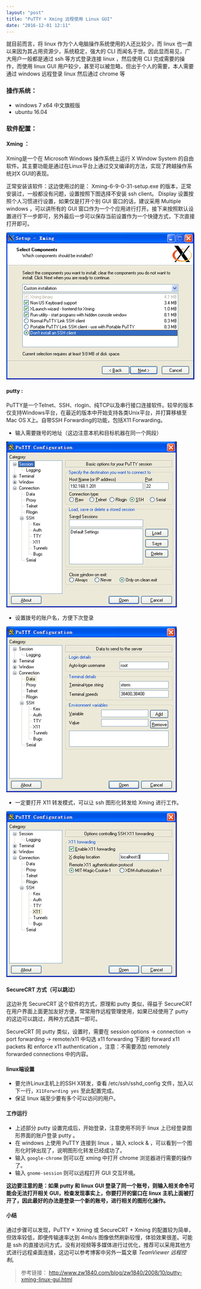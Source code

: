 ```yaml
---
layout: "post"
title: "PuTTY + Xming 远程使用 Linux GUI"
date: "2016-12-01 12:11"
---
```


就目前而言，将 linux 作为个人电脑操作系统使用的人还比较少，而 linux 也一直以来因为其占用资源少，系统稳定，强大的 CLI 而闻名于世。因此显而易见，广大用户一般都是通过 ssh 等方式登录连接 linux ，然后使用 CLI 完成需要的操作，而使用 linux GUI 用户较少，甚至可以被忽略，但出于个人的需要，本人需要通过 windows 远程登录 linux 然后通过 chrome 等


### 操作系统：

- windows 7 x64 中文旗舰版
- ubuntu 16.04 

<!-- more -->


### 软件配置：

#### Xming ：

Xming是一个在 Microsoft Windows 操作系统上运行 X Window System 的自由软件。其主要功能是通过在Linux平台上通过交叉编译的方法，实现了跨越操作系统对X GUI的表现。

正常安装该软件：这边使用过的是： Xming-6-9-0-31-setup.exe 的版本，正常安装过，一般都没有问题，设置按照下图选择不安装 ssh client。 Display 设置按照个人习惯进行设置，如果仅是打开个别 GUI 窗口的话，建议采用 Multiple windows ，可以讲所有的 GUI 窗口作为一个个应用进行打开。接下来按照默认设置进行下一步即可，另外最后一步可以保存当前设置作为一个快捷方式，下次直接打开即可。

![](https://raw.githubusercontent.com/noparkinghere/noparkinghere.github.io/master/img/2016-12-01-putty-xming-%E8%BF%9C%E7%A8%8B%E4%BD%BF%E7%94%A8-linux-gui/1.png)

#### putty :

PuTTY是一个Telnet、SSH、rlogin、纯TCP以及串行接口连接软件。较早的版本仅支持Windows平台，在最近的版本中开始支持各类Unix平台，并打算移植至Mac OS X上。自带SSH Forwarding的功能，包括X11 Forwarding。

- 输入需要拨号的地址（这边注意本机和目标机器在同一个网段）

![](https://raw.githubusercontent.com/noparkinghere/noparkinghere.github.io/master/img/2016-12-01-putty-xming-%E8%BF%9C%E7%A8%8B%E4%BD%BF%E7%94%A8-linux-gui/2.png)

- 设置拨号的账户名，方便下次登录

![](https://raw.githubusercontent.com/noparkinghere/noparkinghere.github.io/master/img/2016-12-01-putty-xming-%E8%BF%9C%E7%A8%8B%E4%BD%BF%E7%94%A8-linux-gui/3.png)

- 一定要打开 X11 转发模式，可以让 ssh 图形化转发给 Xming 进行工作。

![](https://raw.githubusercontent.com/noparkinghere/noparkinghere.github.io/master/img/2016-12-01-putty-xming-%E8%BF%9C%E7%A8%8B%E4%BD%BF%E7%94%A8-linux-gui/4.png)

#### SecureCRT 方式（可以跳过）

这边补充 SecureCRT 这个软件的方式，原理和 putty 类似，得益于 SecureCRT 在用户界面上面更加友好方便，常常用作远程管理使用，如果已经使用了 putty 的这边可以跳过，两种方式选其一即可。

SecureCRT 同 putty 类似，设置时，需要在 session options -> connection -> port forwarding -> remote/x11 中勾选 x11 forwarding 下面的 forward x11 packets 和 enforce x11 authentication 。注意：不需要添加 remotely forwarded connections 中的内容。

#### linux端设置

- 要允许Linux主机上的SSH X转发，查看 /etc/ssh/sshd_config 文件，加入以下一行，`X11Forwrding yes` 至此配置完成。
- 保证 linux 端至少要有多个可以访问的用户。

#### 工作运行

- 上述部分 putty 设置完成后，开始登录，注意使用不同于 linux 上已经登录图形界面的账户登录 putty 。
- 在 windows 上使用 PuTTY 连接到 linux ，输入 xclock & ，可以看到一个图形化时钟出现了，说明图形化转发已经成功了。
- 输入 `google-chrome` 则可以在 xming 中打开 chrome 浏览器进行需要的操作了。
- 输入 `gnome-session` 则可以远程打开 GUI 交互环境。

**这边要注意的是：如果 putty 和 linux GUI 登录了同一个账号，则输入相关命令可能会无法打开相关 GUI，检查发现事实上，你要打开的窗口在 linux 主机上面被打开了，因此最好的办法是登录一个新的账号，进行相关的图形化操作。**


#### 小结

通过步骤可以发现，PuTTY + Xming 或 SecureCRT + Xming 的配置较为简单，但效率较低，即便传输速率达到 4mb/s 图像依然刷新较慢，体验效果很差。可能是 ssh 的直接访问方式，没有对视频等多媒体进行过优化，推荐可以采用其他方式进行远程桌面连接，这边可以参考博客中另外一篇文章 *TeamViewer 远程控制*。




> 参考链接：
> http://www.zw1840.com/blog/zw1840/2008/10/putty-xming-linux-gui.html
